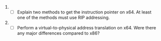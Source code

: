 1. - [ ] Explain two methods to get the instruction pointer on x64. At least one of 
		 the methods must use RIP addressing.
2. - [ ] Perform a virtual-to-physical address translation on x64. Were there any 
		 major differences compared to x86? 
